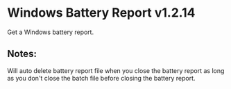 # Windows Battery Report v1.2.14
Get a Windows battery report.

## Notes:
Will auto delete battery report file when you close the battery report as long as you don't close the batch file before closing the battery report.  
